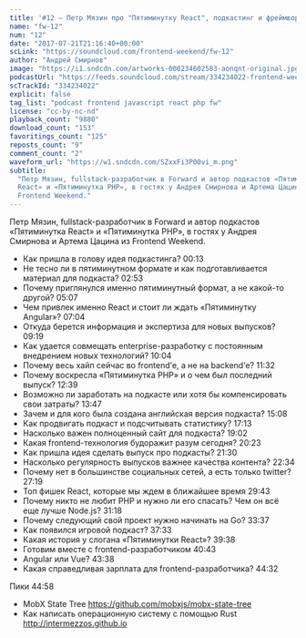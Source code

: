 ```yaml
---
title: '#12 – Петр Мязин про "Пятиминутку React", подкастинг и фреймворки'
name: "fw-12"
num: "12"
date: "2017-07-21T21:16:40+00:00"
scLink: "https://soundcloud.com/frontend-weekend/fw-12"
author: "Андрей Смирнов"
image: "https://i1.sndcdn.com/artworks-000234602583-aonqnt-original.jpg"
podcastUrl: "https://feeds.soundcloud.com/stream/334234022-frontend-weekend-fw-12.m4a"
scTrackId: "334234022"
explicit: false
tag_list: "podcast frontend javascript react php fw"
license: "cc-by-nc-nd"
playback_count: "9880"
download_count: "153"
favoritings_count: "125"
reposts_count: "9"
comment_count: "2"
waveform_url: "https://w1.sndcdn.com/SZxxFi3P00vi_m.png"
subtitle:
  "Петр Мязин, fullstack-разработчик в Forward и автор подкастов «Пятиминутка
  React» и «Пятиминутка PHP», в гостях у Андрея Смирнова и Артема Цацина из
  Frontend Weekend."
---
```


Петр Мязин, fullstack-разработчик в Forward и автор подкастов «Пятиминутка
React» и «Пятиминутка PHP», в гостях у Андрея Смирнова и Артема Цацина из
Frontend Weekend.

- Как пришла в голову идея подкастинга? <timecode sec="13">00:13</timecode>
- Не тесно ли в пятиминутном формате и как подготавливается материал для
  подкаста? <timecode sec="173">02:53</timecode>
- Почему приглянулся именно пятиминутный формат, а не какой-то другой?
  <timecode sec="307">05:07</timecode>
- Чем привлек именно React и стоит ли ждать «Пятиминутку Angular»?
  <timecode sec="424">07:04</timecode>
- Откуда берется информация и экспертиза для новых выпусков?
  <timecode sec="559">09:19</timecode>
- Как удается совмещать enterprise-разработку с постоянным внедрением новых
  технологий? <timecode sec="604">10:04</timecode>
- Почему весь хайп сейчас во frontend’е, а не на backend’е?
  <timecode sec="692">11:32</timecode>
- Почему воскресла «Пятиминутка PHP» и о чем был последний выпуск?
  <timecode sec="759">12:39</timecode>
- Возможно ли заработать на подкасте или хотя бы компенсировать свои затраты?
  <timecode sec="827">13:47</timecode>
- Зачем и для кого была создана английская версия подкаста?
  <timecode sec="908">15:08</timecode>
- Как продвигать подкаст и подсчитывать статистику?
  <timecode sec="1033">17:13</timecode>
- Насколько важен полноценный сайт для подкаста?
  <timecode sec="1142">19:02</timecode>
- Какая frontend-технология будоражит разум сегодня?
  <timecode sec="1223">20:23</timecode>
- Как пришла идея сделать выпуск про подкасты?
  <timecode sec="1290">21:30</timecode>
- Насколько регулярность выпусков важнее качества контента?
  <timecode sec="1354">22:34</timecode>
- Почему нет в большинстве социальных сетей, а есть только twitter?
  <timecode sec="1639">27:19</timecode>
- Топ фишек React, которые мы ждем в ближайшее время
  <timecode sec="1783">29:43</timecode>
- Почему никто не любит PHP и нужно ли его спасать? Чем он всё еще лучше
  Node.js? <timecode sec="1878">31:18</timecode>
- Почему следующий свой проект нужно начинать на Go?
  <timecode sec="2017">33:37</timecode>
- Как появился игровой подкаст? <timecode sec="2253">37:33</timecode>
- Какая история у слогана «Пятиминутки React»?
  <timecode sec="2378">39:38</timecode>
- Готовим вместе с frontend-разработчиком <timecode sec="2443">40:43</timecode>
- Angular или Vue? <timecode sec="2618">43:38</timecode>
- Какая справедливая зарплата для frontend-разработчика?
  <timecode sec="2672">44:32</timecode>

Пики <timecode sec="2698">44:58</timecode>

- MobX State Tree <https://github.com/mobxjs/mobx-state-tree>
- Как написать операционную систему с помощью Rust
  <http://intermezzos.github.io>
